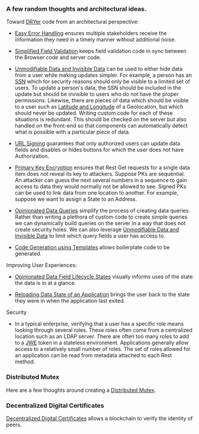 
### A few random thoughts and architectural ideas.

Toward [DRYer](https://medium.com/kite-srm/what-writing-dry-code-really-means-a8bb031289c9) 
code from an architectural perspective:

- [Easy Error Handling](EasyErrorHandling.md) ensures multiple stakeholders receive the information
  they need in a timely manner without additional noise.

- [Simplified Field Validation](Validation.md) keeps field validation code in sync between 
  the Browser code and server code.

- [Unmodifiable Data and Invisible Data](UnmodifiableAndInvisibleData.md) can be used to 
  either hide data from a user while making updates simpler. For example, a person has an 
  [SSN](https://www.ssa.gov/ssnumber/) which for security reasons should only be visible to a 
  limited set of users. To update a person's data, the SSN should be included in the update 
  but should be invisible to users who do not have the proper permissions. Likewise, there are 
  pieces of data which should be visible to a user such as 
  [Latitude and Longitude](https://www.timeanddate.com/geography/longitude-latitude.html) of a Geolocation, 
  but which should never be updated. Writing custom code for each of these situations is redundant.
  This should be checked on the server but also handled on the front-end so that components
  can automatically detect what is possible with a particular piece of data.

- [URL Signing](UrlSigning.md) guarantees that only authorized users can update data fields 
  and disables or hides buttons for which the user does not have Authorization.

- [Primary Key Encryption](PrimaryKeyEncryption.md) ensures that Rest Get requests for a single
  data item does not reveal its key to attackers. Suppose PKs are sequential.
  An attacker can guess the next several numbers in a sequence to gain access to data
  they would normally not be allowed to see. Signed PKs can be used to link data from
  one location to another. For example, suppose we want to assign a State to an Address.
  
- [Opinionated Data Queries](OpinionatedDataQueries.md) simplify the process of creating
  data queries. Rather than writing a plethora of custom code to create simple queries
  we can dynamically build queries on the server in a way that does not create security 
  holes. We can also leverage [Unmodifiable Data and Invisible Data](UnmodifiableAndInvisibleData.md)
  to limit which query fields a user has access to.

- [Code Generation using Templates](CodeGeneration.md) allows boilerplate code to be
  generated.  

Improving User Experiences:

- [Opinionated Data Field Lifecycle States](OpinionatedDataFieldLifecycle.md) visually informs uses of
  the state the data is in at a glance.

- [Reloading Data State of an Application](Reload.md) brings the user back to
  the state they were in when the application last exited.  

Security

- In a typical enterprise, verifying that a user has a specific role means looking
  through several roles. These roles often come from a centralized location such as 
  an LDAP server. There are often too many roles to add to a 
  [JWE](https://medium.com/javarevisited/what-are-jwt-tokens-and-their-different-forms-jws-and-jwe-bea92e61a6c2)
  token in a stateless environment. Applications generally allow access to a relatively 
  small number of roles. The set of roles allowed for an application can be read from
  metadata attached to each Rest method.

### Distributed Mutex

Here are a few thoughts around creating a [Distributed Mutex](DistributedMutex.md).

### Decentralized Digital Certificates

[Decentralized Digital Certificates](DecentralizedDigitalCertificates.md) allows a 
blockchain to verify the identity of peers.
